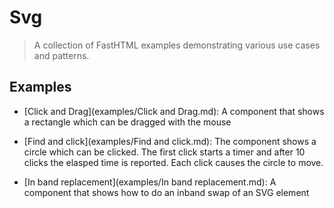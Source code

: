 # Svg

> A collection of FastHTML examples demonstrating various use cases and patterns.

## Examples

- [Click and Drag](examples/Click and Drag.md): A component that shows a rectangle which can be dragged with the mouse

- [Find and click](examples/Find and click.md): The component shows a circle which can be clicked. The first click starts a timer and after 10 clicks the elasped time is reported. Each click causes the circle to move.

- [In band replacement](examples/In band replacement.md): A component that shows how to do an inband swap of an SVG element
